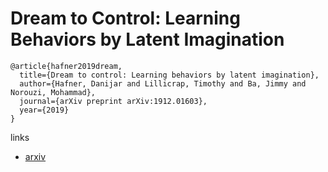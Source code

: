 #  Dream to Control: Learning Behaviors by Latent Imagination
```
@article{hafner2019dream,
  title={Dream to control: Learning behaviors by latent imagination},
  author={Hafner, Danijar and Lillicrap, Timothy and Ba, Jimmy and Norouzi, Mohammad},
  journal={arXiv preprint arXiv:1912.01603},
  year={2019}
}
```
links

- [arxiv](https://arxiv.org/pdf/1912.01603.pdf)